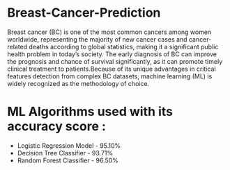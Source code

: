 # Breast-Cancer-Prediction
Breast cancer (BC) is one of the most common cancers among women worldwide, representing the majority of new cancer cases and cancer-related deaths according to global statistics, making it a significant public health problem in today’s society. The early diagnosis of BC can improve the prognosis and chance of survival significantly, as it can promote timely clinical treatment to patients.Because of its unique advantages in critical features detection from complex BC datasets, machine learning (ML) is widely recognized as the methodology of choice.

# ML Algorithms used with its accuracy score :
- Logistic Regression Model - 95.10% 
- Decision Tree Classifier  - 93.71%
- Random Forest Classifier  - 96.50%
